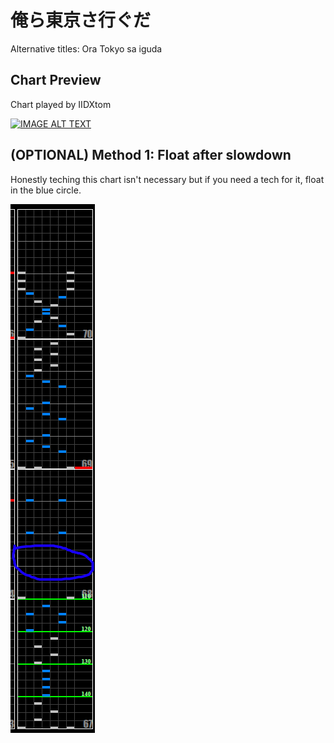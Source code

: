 # 俺ら東京さ行ぐだ

Alternative titles: Ora Tokyo sa iguda

## Chart Preview
Chart played by IIDXtom

[![IMAGE ALT TEXT](http://img.youtube.com/vi/VDmIAAMmPNI/0.jpg)](https://youtu.be/VDmIAAMmPNI?t=112 "beatmania IIDX 27 HEROIC VERSE 俺ら東京さ行ぐだ SPA 正規")

## (OPTIONAL) Method 1: Float after slowdown

Honestly teching this chart isn't necessary but if you need a tech for it, float in the blue circle.

![ora tokyo](ora_tokyo.png "Ora Tokyo Float Instructions")